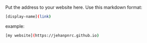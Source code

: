 Put the address to your website here. Use this markdown format:

```bash
[display-name](link)
```

example:
```bash
[my website](https://jehanpnrc.github.io)
```